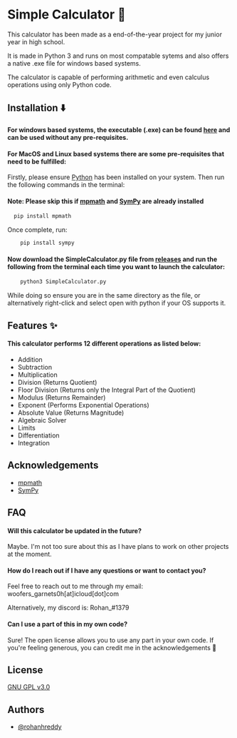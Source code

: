 
# Simple Calculator 🍵

This calculator has been made as a end-of-the-year project for my junior year in high school.

It is made in Python 3 and runs on most compatable sytems and also offers a native .exe file for windows based systems.

The calculator is capable of performing arithmetic and even calculus operations using only Python code.

## Installation ⬇️

#### For windows based systems, the executable (.exe) can be found [here](https://github.com/rohanhreddy/SimpleCalculator-CSProject/releases) and can be used without any pre-requisites.

#### For MacOS and Linux based systems there are some pre-requisites that need to be fulfilled:

Firstly, please ensure [Python](https://www.python.org/downloads/) has been installed on your system. Then run the following commands in the terminal:

#### Note: Please skip this if [mpmath](https://mpmath.org/) and [SymPy](https://www.sympy.org/en/index.html) are already installed
```bash
  pip install mpmath
```
Once complete, run:
```bash
    pip install sympy
```
#### Now download the SimpleCalculator.py file from [releases](https://github.com/rohanhreddy/SimpleCalculator-CSProject/releases) and run the following from the terminal each time you want to launch the calculator:
```bash
    python3 SimpleCalculator.py
```
While doing so ensure you are in the same directory as the file, or alternatively right-click and select open with python if your OS supports it.
    
## Features ✨

#### This calculator performs 12 different operations as listed below:

- Addition
- Subtraction
- Multiplication
- Division (Returns Quotient)
- Floor Division (Returns only the Integral Part of the Quotient)
- Modulus (Returns Remainder)
- Exponent (Performs Exponential Operations)
- Absolute Value (Returns Magnitude)
- Algebraic Solver
- Limits
- Differentiation
- Integration


## Acknowledgements

 - [mpmath](https://mpmath.org/)
 - [SymPy](https://www.sympy.org/en/index.html)

## FAQ

#### Will this calculator be updated in the future?

Maybe. I'm not too sure about this as I have plans to work on other projects at the moment.

#### How do I reach out if I have any questions or want to contact you?

Feel free to reach out to me through my email: woofers_garnets0h[at]icloud[dot]com

Alternatively, my discord is: Rohan_#1379

#### Can I use a part of this in my own code?

Sure! The open license allows you to use any part in your own code. If you're feeling generous, you can credit me in the acknowledgements 🙂
## License

[GNU GPL v3.0](https://github.com/rohanhreddy/SimpleCalculator-CSProject/blob/main/LICENSE)


## Authors

- [@rohanhreddy](https://github.com/rohanhreddy)

